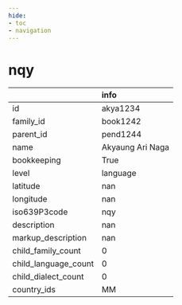 ```yaml
---
hide:
- toc
- navigation
---
```

# nqy
|                      | info             |
|:---------------------|:-----------------|
| id                   | akya1234         |
| family_id            | book1242         |
| parent_id            | pend1244         |
| name                 | Akyaung Ari Naga |
| bookkeeping          | True             |
| level                | language         |
| latitude             | nan              |
| longitude            | nan              |
| iso639P3code         | nqy              |
| description          | nan              |
| markup_description   | nan              |
| child_family_count   | 0                |
| child_language_count | 0                |
| child_dialect_count  | 0                |
| country_ids          | MM               |